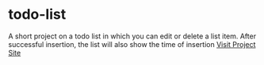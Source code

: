 # todo-list
A short project on a todo list in which you can edit or delete a list item. After successful insertion, the list will also show the time of insertion
<a target="_blank" href="https://haseeb1604.github.io/todo-list"/>Visit Project Site</a>
